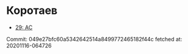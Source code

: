 # Коротаев
- [29: AC](29.md)

Commit: 049e27bfc60a5342642514a8499772465182f44c
 fetched at: 20201116-064726
